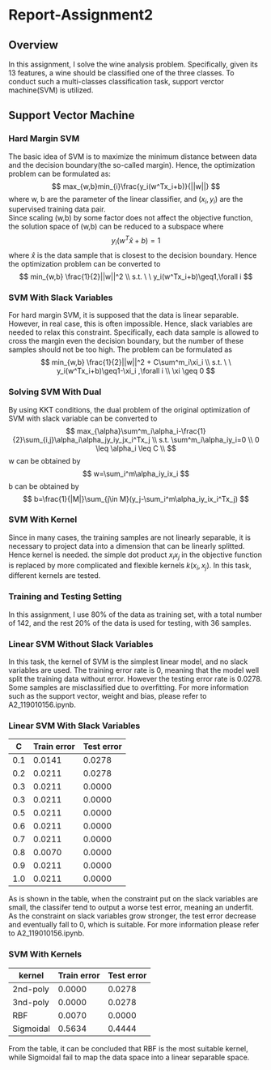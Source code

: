 # Report-Assignment2
## Overview
In this assignment, I solve the wine analysis problem. Specifically, given its 13 features, a wine should be classified one of the three classes. To conduct such a multi-classes classification task, support verctor machine(SVM) is utilized.
## Support Vector Machine
### Hard Margin SVM
The basic idea of SVM is to maximize the minimum distance between data and the decision boundary(the so-called margin). Hence, the optimization problem can be formulated as:
$$
max_{w,b}min_{i}\frac{y_i(w^Tx_i+b)}{||w||}
$$
where w, b are the parameter of the linear classifier, and $(x_i, y_i)$ are the supervised training data pair. <br>
Since scaling (w,b) by some factor does not affect the objective function, the solution space of (w,b) can be reduced to a subspace where 
$$
y_i(w^T \hat{x}+b)=1
$$
where $\hat{x}$ is the data sample that is closest to the decision boundary. Hence the optimization problem can be converted to
$$
min_{w,b} \frac{1}{2}||w||^2 \\
s.t. \ \ y_i(w^Tx_i+b)\geq1,\forall i
$$
### SVM With Slack Variables
For hard margin SVM, it is supposed that the data is linear separable. However, in real case, this is often impossible. Hence, slack variables are needed to relax this constraint. Specifically, each data sample is allowed to cross the margin even the decision boundary, but the number of these samples should not be too high. The problem can be formulated as
$$
min_{w,b} \frac{1}{2}||w||^2 + C\sum^m_i\xi_i \\
s.t. \ \ y_i(w^Tx_i+b)\geq1-\xi_i ,\forall i \\
\xi \geq 0
$$


### Solving SVM With Dual
By using KKT conditions, the dual problem of the original optimization of SVM with slack variable can be converted to
$$
max_{\alpha}\sum^m_i\alpha_i-\frac{1}{2}\sum_{i,j}\alpha_i\alpha_jy_iy_jx_i^Tx_j \\
s.t. \sum^m_i\alpha_iy_i=0 \\
0 \leq \alpha_i \leq C \\
$$
w can be obtained by
$$
w=\sum_i^m\alpha_iy_ix_i
$$
b can be obtained by
$$
b=\frac{1}{|M|}\sum_{j\in M}(y_j-\sum_i^m\alpha_iy_ix_i^Tx_j)
$$

### SVM With Kernel
Since in many cases, the training samples are not linearly separable, it is necessary to project data into a dimension that can be linearly splitted. Hence kernel is needed. the simple dot product $x_ix_j$ in the objective function is replaced by more complicated and flexible kernels $k(x_i, x_j)$. In this task, different kernels are tested.


### Training and Testing Setting
In this assignment, I use 80% of the data as training set, with a total number of 142, and the rest 20% of the data is used for testing, with 36 samples.

### Linear SVM Without Slack Variables
In this task, the kernel of SVM is the simplest linear model, and no slack variables are used. The training error rate is 0, meaning that the model well split the training data without error. However the testing error rate is 0.0278. Some samples are misclassified due to overfitting. For more information such as the support vector, weight and bias, please refer to A2_119010156.ipynb.

### Linear SVM With Slack Variables

| C |Train error|Test error|
|---|-----------|----------|
|0.1|  0.0141   |  0.0278  |
|0.2|  0.0211   |  0.0278  |
|0.3|  0.0211   |  0.0000  |
|0.3|  0.0211   |  0.0000  |
|0.5|  0.0211   |  0.0000  |
|0.6|  0.0211   |  0.0000  |
|0.7|  0.0211   |  0.0000  |
|0.8|  0.0070   |  0.0000  |
|0.9|  0.0211   |  0.0000  |
|1.0|  0.0211   |  0.0000  |
As is shown in the table, when the constraint put on the slack variables are small, the classifer tend to output a worse test error, meaning an underfit. As the constraint on slack variables grow stronger, the test error decrease and eventually fall to 0, which is suitable. For more information please refer to A2_119010156.ipynb.


### SVM With Kernels
| kernel  |Train error|Test error|
|---------|-----------|----------|
| 2nd-poly|  0.0000   |  0.0278  |
| 3nd-poly|  0.0000   |  0.0278  |
|   RBF   |  0.0070   |  0.0000  |
|Sigmoidal|  0.5634   |  0.4444  |
From the table, it can be concluded that RBF is the most suitable kernel, while Sigmoidal fail to map the data space into a linear separable space.
